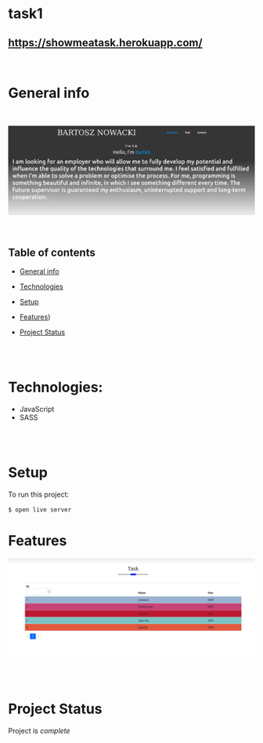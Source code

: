 # task1

## https://showmeatask.herokuapp.com/

<br>

# General info


<br>

![title](./img/title.png)

<br>

## Table of contents

- [General info](#general-info)
- [Technologies](#technologies)
- [Setup](#setup)
- [Features](#features))
- [Project Status](#ProjectS)

  <br>
  <br>

# Technologies:

- JavaScript
- SASS

<br>

<br>

# Setup

To run this project:

```
$ open live server

```

# Features


![home](./img/page.png)

<br>



<br>

# Project Status

Project is _complete_



